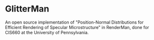 # GlitterMan

An open source implementation of "Position-Normal Distributions for Efficient Rendering of Specular Microstructure" in RenderMan, done for CIS660 at the University of Pennsylvania.